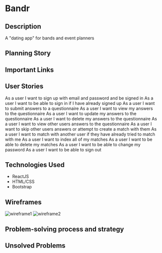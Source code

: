 # Bandr

## Description
A "dating app" for bands and event planners

## Planning Story

## Important Links

## User Stories

As a user I want to sign up with email and password and be signed in
As a user I want to be able to sign in if I have already signed up
As a user I want to submit answers to a questionnaire
As a user I want to view my answers to the questionnaire
As a user I want to update my answers to the questionnaire
As a user I want to delete my answers to the questionnaire
As a user I want to view other users answers to the questionnaire
As a user I want to skip other users answers or attempt to create a match with them
As a user I want to match with another user if they have already tried to match with me
As a user I want to index all of my matches
As a user I want to be able to delete my matches
As a user I want to be able to change my password
As a user I want to be able to sign out

## Technologies Used
- ReactJS
- HTML/CSS
- Bootstrap

## Wireframes
![wireframe1](https://media.git.generalassemb.ly/user/35054/files/3f345800-c2bb-11eb-87dc-d1bf05922276)
![wireframe2](https://media.git.generalassemb.ly/user/35054/files/3fccee80-c2bb-11eb-9759-744ccef12177)

## Problem-solving process and strategy

## Unsolved Problems
